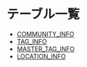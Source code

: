 # テーブル一覧

- [COMMUNITY_INFO](./db/community_info.md "community_info")
- [TAG_INFO](./db/tag_info.md "tag_info")
- [MASTER_TAG_INFO](./db/master_tag_info.md "master_tag_info")
- [LOCATION_INFO](./db/location_info.md "location_info")
